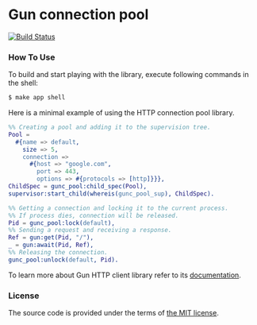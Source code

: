 # Gun connection pool

[![Build Status][travis-img]][travis]



### How To Use

To build and start playing with the library, execute following commands in the shell:

```bash
$ make app shell
```

Here is a minimal example of using the HTTP connection pool library.

```erlang
%% Creating a pool and adding it to the supervision tree.
Pool =
  #{name => default,
    size => 5,
    connection =>
      #{host => "google.com",
        port => 443,
        options => #{protocols => [http]}}},
ChildSpec = gunc_pool:child_spec(Pool),
supervisor:start_child(whereis(gunc_pool_sup), ChildSpec).

%% Getting a connection and locking it to the current process.
%% If process dies, connection will be released.
Pid = gunc_pool:lock(default),
%% Sending a request and receiving a response.
Ref = gun:get(Pid, "/"),
_ = gun:await(Pid, Ref),
%% Releasing the connection.
gunc_pool:unlock(default, Pid).
```

To learn more about Gun HTTP client library refer to its [documentation][gun-docs].



### License

The source code is provided under the terms of [the MIT license][license].

[license]:http://www.opensource.org/licenses/MIT
[travis]:https://travis-ci.org/manifest/gun-connection-pool?branch=master
[travis-img]:https://secure.travis-ci.org/manifest/gun-connection-pool.png
[gun-docs]:https://ninenines.eu/docs/en/gun/1.0/guide
